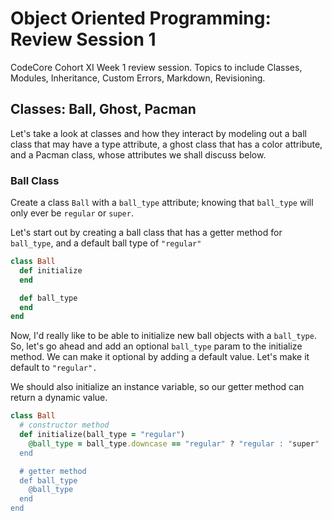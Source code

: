 # Object Oriented Programming: Review Session 1
CodeCore Cohort XI Week 1 review session. Topics to include Classes, Modules, Inheritance, Custom Errors, Markdown, Revisioning.

## Classes: Ball, Ghost, Pacman
Let's take a look at classes and how they interact by modeling out a ball class that may have a type attribute, a ghost class that has a color attribute, and a Pacman class, whose attributes we shall discuss below.  
  
### Ball Class
Create a class `Ball` with a `ball_type` attribute; knowing that `ball_type` will only ever be `regular` or `super`.  
  
Let's start out by creating a ball class that has a getter method for `ball_type`, and a default ball type of `"regular"`
```ruby
class Ball
  def initialize
  end

  def ball_type
  end
end
```
Now, I'd really like to be able to initialize new ball objects with a `ball_type`. So, let's go ahead and add an optional `ball_type` param to the initialize method. We can make it optional by adding a default value. Let's make it default to `"regular".`  
  
We should also initialize an instance variable, so our getter method can return a dynamic value.
```ruby
class Ball
  # constructor method
  def initialize(ball_type = "regular")
    @ball_type = ball_type.downcase == "regular" ? "regular : "super"
  end

  # getter method
  def ball_type
    @ball_type
  end
end
```
